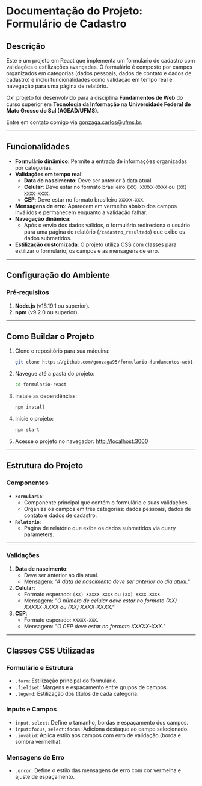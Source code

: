 # **Documentação do Projeto: Formulário de Cadastro**

## **Descrição**
Este é um projeto em React que implementa um formulário de cadastro com validações e estilizações avançadas. O formulário é composto por campos organizados em categorias (dados pessoais, dados de contato e dados de cadastro) e inclui funcionalidades como validação em tempo real e navegação para uma página de relatório.

Ox' projeto foi desenvolvido para a disciplina **Fundamentos de Web** do curso superior em **Tecnologia da Informação** na **Universidade Federal de Mato Grosso do Sul (AGEAD/UFMS)**. 

Entre em contato comigo via [gonzaga.carlos@ufms.br](mailto:gonzaga.carlos@ufms.br).

---

## **Funcionalidades**
- **Formulário dinâmico**: Permite a entrada de informações organizadas por categorias.
- **Validações em tempo real**:
  - **Data de nascimento**: Deve ser anterior à data atual.
  - **Celular**: Deve estar no formato brasileiro `(XX) XXXXX-XXXX` ou `(XX) XXXX-XXXX`.
  - **CEP**: Deve estar no formato brasileiro `XXXXX-XXX`.
- **Mensagens de erro**: Aparecem em vermelho abaixo dos campos inválidos e permanecem enquanto a validação falhar.
- **Navegação dinâmica**:
  - Após o envio dos dados válidos, o formulário redireciona o usuário para uma página de relatório (`/cadastro_resultado`) que exibe os dados submetidos.
- **Estilização customizada**: O projeto utiliza CSS com classes para estilizar o formulário, os campos e as mensagens de erro.

---

## **Configuração do Ambiente**
### **Pré-requisitos**
1. **Node.js** (v18.19.1 ou superior).
2. **npm** (v9.2.0 ou superior).

---

## **Como Buildar o Projeto**
1. Clone o repositório para sua máquina:
   ```bash
   git clone https://github.com/gonzaga95/formulario-fundamentos-web1-ufms
   ```
2. Navegue até a pasta do projeto:
   ```bash
   cd formulario-react
   ```
3. Instale as dependências:
   ```bash
   npm install
   ```
4. Inicie o projeto:
   ```bash
   npm start
   ```
5. Acesse o projeto no navegador:
   [http://localhost:3000](http://localhost:3000)

---

## **Estrutura do Projeto**
### **Componentes**
- **`Formulario`**:
  - Componente principal que contém o formulário e suas validações.
  - Organiza os campos em três categorias: dados pessoais, dados de contato e dados de cadastro.
- **`Relatorio`**:
  - Página de relatório que exibe os dados submetidos via query parameters.

---

### **Validações**
1. **Data de nascimento**:
   - Deve ser anterior ao dia atual.
   - Mensagem: *"A data de nascimento deve ser anterior ao dia atual."*
2. **Celular**:
   - Formato esperado: `(XX) XXXXX-XXXX` ou `(XX) XXXX-XXXX`.
   - Mensagem: *"O número de celular deve estar no formato (XX) XXXXX-XXXX ou (XX) XXXX-XXXX."*
3. **CEP**:
   - Formato esperado: `XXXXX-XXX`.
   - Mensagem: *"O CEP deve estar no formato XXXXX-XXX."*

---

## **Classes CSS Utilizadas**
### **Formulário e Estrutura**
- `.form`: Estilização principal do formulário.
- `.fieldset`: Margens e espaçamento entre grupos de campos.
- `.legend`: Estilização dos títulos de cada categoria.

### **Inputs e Campos**
- `input`, `select`: Define o tamanho, bordas e espaçamento dos campos.
- `input:focus`, `select:focus`: Adiciona destaque ao campo selecionado.
- `.invalid`: Aplica estilo aos campos com erro de validação (borda e sombra vermelha).

### **Mensagens de Erro**
- `.error`: Define o estilo das mensagens de erro com cor vermelha e ajuste de espaçamento.

